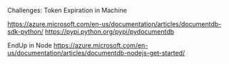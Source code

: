 
Challenges: 
Token Expiration in Machine 

https://azure.microsoft.com/en-us/documentation/articles/documentdb-sdk-python/ 
https://pypi.python.org/pypi/pydocumentdb


EndUp in Node
https://azure.microsoft.com/en-us/documentation/articles/documentdb-nodejs-get-started/ 



